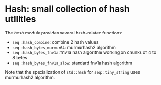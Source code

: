 # Hash: small collection of hash utilities

The *hash* module provides several hash-related functions:
-	`seq::hash_combine`: combine 2 hash values
-	`seq::hash_bytes_murmur64`: murmurhash2 algorithm
-	`seq::hash_bytes_fnv1a`: fnv1a hash algorithm working on chunks of 4 to 8 bytes
-	`seq::hash_bytes_fnv1a_slow`: standard fnv1a hash algorithm

Note that the specialization of `std::hash` for `seq::tiny_string` uses murmurhash2 algorithm.
